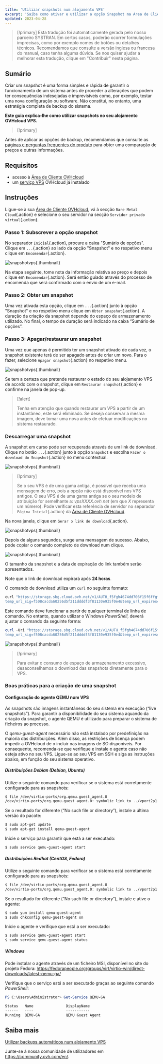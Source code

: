 ```yaml
---
title: 'Utilizar snapshots num alojamento VPS'
excerpt: 'Saiba como ativar e utilizar a opção Snapshot na Área de Cliente OVHcloud'
updated: 2023-04-28
---
```


> [!primary]
> Esta tradução foi automaticamente gerada pelo nosso parceiro SYSTRAN. Em certos casos, poderão ocorrer formulações imprecisas, como por exemplo nomes de botões ou detalhes técnicos. Recomendamos que consulte a versão inglesa ou francesa do manual, caso tenha alguma dúvida. Se nos quiser ajudar a melhorar esta tradução, clique em "Contribuir" nesta página.
>

## Sumário

Criar um snapshot é uma forma simples e rápida de garantir o funcionamento de um sistema antes de proceder a alterações que podem ter consequências indesejadas e imprevisíveis como, por exemplo, testar uma nova configuração ou software. Não constitui, no entanto, uma estratégia completa de backup do sistema.

**Este guia explica-lhe como utilizar snapshots no seu alojamento OVHcloud VPS.**

> [!primary]
>
Antes de aplicar as opções de backup, recomendamos que consulte as [páginas e perguntas frequentes do produto](https://www.ovhcloud.com/pt/vps/options/) para obter uma comparação de preços e outras informações.
>

## Requisitos

- acesso à [Área de Cliente OVHcloud](https://www.ovh.com/auth/?action=gotomanager&from=https://www.ovh.pt/&ovhSubsidiary=pt)
- um [serviço VPS](https://www.ovhcloud.com/pt/vps/) OVHcloud já instalado

## Instruções

Ligue-se à sua [Área de Cliente OVHcloud](https://www.ovh.com/auth/?action=gotomanager&from=https://www.ovh.pt/&ovhSubsidiary=pt), vá à secção `Bare Metal Cloud`{.action} e selecione o seu servidor na secção `Servidor privado virtual`{.action}.

### Passo 1: Subscrever a opção snapshot

No separador `Inicial`{.action}, procure a caixa "Sumário de opções". Clique em `...`{.action} ao lado da opção "Snapshot" e no respetivo menu clique em `Encomendar`{.action}.

![snapshotvps](images/snapshot_vps_step1b.png){.thumbnail}

Na etapa seguinte, tome nota da informação relativa ao preço e depois clique em `Encomendar`{.action}. Será então guiado através do processo de encomenda que será confirmado com o envio de um e-mail.

### Passo 2: Obter um snapshot

Uma vez ativada esta opção, clique em `...`{.action} junto à opção "Snapshot" e no respetivo menu clique em `Obter snapshot`{.action}. A duração da criação da snapshot depende do espaço de armazenamento utilizado. No final, o tempo de duração será indicado na caixa “Sumário de opções”.

### Passo 3: Apagar/restaurar um snapshot

Uma vez que apenas é permitido ter um snapshot ativado de cada vez, o snapshot existente terá de ser apagado antes de criar um novo. Para o fazer, selecione `Apagar snapshot`{.action} no respetivo menu.

![snapshotvps](images/snapshot_vps_step2.png){.thumbnail}

Se tem a certeza que pretende restaurar o estado do seu alojamento VPS de acordo com o snapshot, clique em `Restaurar snapshot`{.action} e confirme na janela de pop-up.

> [!alert]
>
> Tenha em atenção que quando restaurar um VPS a partir de um instantâneo, este será eliminado. Se deseja conservar a mesma imagem, deve tomar uma nova antes de efetuar modificações no sistema restaurado.
>

### Descarregar uma snapshot

A snapshot em curso pode ser recuperada através de um link de download. Clique no botão `...`{.action} junto à opção `Snapshot` e escolha `Fazer o download do Snapshot`{.action} no menu contextual.

![snapshotvps](images/snapshot_vps03.png){.thumbnail}

> [!primary]
>
> Se o seu VPS é de uma gama antiga, é possível que receba uma mensagem de erro, pois a opção não está disponível nos VPS antigos. O seu VPS é de uma gama antiga se o seu modelo de atribuição for semelhante a: *vpsXXXX.ovh.net* (em que *X* representa um número). Pode verificar esta referência de servidor no separador `Página Inicial`{.action} da [Área de Cliente OVHcloud](https://www.ovh.com/auth/?action=gotomanager&from=https://www.ovh.pt/&ovhSubsidiary=pt).
>

Na nova janela, clique em `Gerar o link de download`{.action}.

![snapshotvps](images/snapshot_vps04.png){.thumbnail}

Depois de alguns segundos, surge uma mensagem de sucesso. Abaixo, pode copiar o comando completo de download num clique.

![snapshotvps](images/snapshot_vps05.png){.thumbnail}

O tamanho da snapshot e a data de expiração do link também serão apresentados.

Note que o link de download expirará após **24 horas**.

O comando de download utiliza um `curl` no seguinte formato:

```bash
curl "https://storage.sbg.cloud.ovh.net/v1/AUTH_f5fgh4674dd706f15f6ffgf4z667d3f4g5f05/glance/5ceg3f93-8b49-436b-aefe-4185f9fc3f78?
temp_url_sig=f508cacda60256d5f211ddddf3f81130e935f0e4&temp_url_expires=1678247579" --output vps-x11x11xyy.vps.ovh.net --fail
```

Este comando deve funcionar a partir de qualquer terminal de linha de comando. No entanto, quando utilizar o Windows *PowerShell*, deverá ajustar o comando da seguinte forma:

```powershell
curl -Uri "https://storage.sbg.cloud.ovh.net/v1/AUTH_f5fgh4674dd706f15f6ffgf4z667d3f4g5f05/glance/5ceg3f93-8b49-436b-aefe-4185f9fc3f78?
temp_url_sig=f508cacda60256d5f211ddddf3f81130e935f0e4&temp_url_expires=1678247579" -OutFile vps-x11x11xyy.vps.ovh.net
```

![snapshotvps](images/snapshot_vps06.png){.thumbnail}

> [!primary]
>
> Para evitar o consumo de espaço de armazenamento excessivo, desaconselhamos o download das snapshots diretamente para o VPS.
>

### Boas práticas para a criação de uma snapshot

#### Configuração do agente QEMU num VPS

As snapshots são imagens instantâneas do seu sistema em execução (“live snapshots”). Para garantir a disponibilidade do seu sistema aquando da criação da snapshot, o agente QEMU é utilizado para preparar o sistema de ficheiros ao processo.

O *qemu-guest-agent* necessário não está instalado por predefinição na maioria das distribuições. Além disso, as restrições de licença podem impedir a OVHcloud de o incluir nas imagens de SO disponíveis. Por consequente, recomenda-se que verifique e instale o agente caso não esteja ativo no seu VPS. Ligue-se ao seu VPS em SSH e siga as instruções abaixo, em função do seu sistema operativo.

##### **Distribuições Debian (Debian, Ubuntu)**

Utilize o seguinte comando para verificar se o sistema está corretamente configurado para as snapshots:

```bash
$ file /dev/virtio-ports/org.qemu.guest_agent.0
/dev/virtio-ports/org.qemu.guest_agent.0: symbolic link to ../vport2p1
```

Se o resultado for diferente (“No such file or directory”), instale a última versão do pacote:

```bash
$ sudo apt-get update
$ sudo apt-get install qemu-guest-agent
```

Inicie o serviço para garantir que está a ser executado:

```bash
$ sudo service qemu-guest-agent start
```

##### **Distribuições Redhat (CentOS, Fedora)**

Utilize o seguinte comando para verificar se o sistema está corretamente configurado para as snapshots:

```bash
$ file /dev/virtio-ports/org.qemu.guest_agent.0
/dev/virtio-ports/org.qemu.guest_agent.0: symbolic link to ../vport2p1
```

Se o resultado for diferente (“No such file or directory”), instale e ative o agente:

```bash
$ sudo yum install qemu-guest-agent
$ sudo chkconfig qemu-guest-agent on
```

Inicie o agente e verifique que está a ser executado:

```bash
$ sudo service qemu-guest-agent start
$ sudo service qemu-guest-agent status
```

##### **Windows**

Pode instalar o agente através de um ficheiro MSI, disponível no site do projeto Fedora: <https://fedorapeople.org/groups/virt/virtio-win/direct-downloads/latest-qemu-ga/>

Verifique que o serviço está a ser executado graças ao seguinte comando *PowerShell*:

```powershell
PS C:\Users\Administrator> Get-Service QEMU-GA

Status   Name               DisplayName
------   ----               -----------
Running  QEMU-GA            QEMU Guest Agent
```

## Saiba mais

[Utilizar backups automáticos num alojamento VPS](/pages/bare_metal_cloud/virtual_private_servers/using-automated-backups-on-a-vps)

Junte-se à nossa comunidade de utilizadores em <https://community.ovh.com/en/>.
